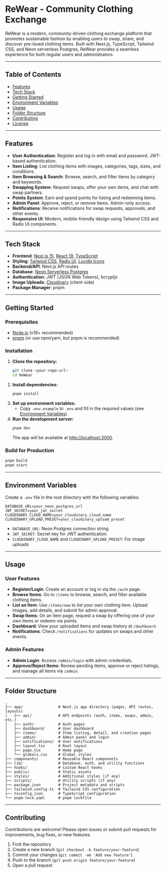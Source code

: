 # ReWear - Community Clothing Exchange

ReWear is a modern, community-driven clothing exchange platform that promotes sustainable fashion by enabling users to swap, share, and discover pre-loved clothing items. Built with Next.js, TypeScript, Tailwind CSS, and Neon serverless Postgres, ReWear provides a seamless experience for both regular users and administrators.

---

## Table of Contents
- [Features](#features)
- [Tech Stack](#tech-stack)
- [Getting Started](#getting-started)
- [Environment Variables](#environment-variables)
- [Usage](#usage)
- [Folder Structure](#folder-structure)
- [Contributing](#contributing)
- [License](#license)

---

## Features
- **User Authentication**: Register and log in with email and password. JWT-based authentication.
- **Item Listing**: List clothing items with images, categories, tags, sizes, and conditions.
- **Item Browsing & Search**: Browse, search, and filter items by category and keywords.
- **Swapping System**: Request swaps, offer your own items, and chat with swap partners.
- **Points System**: Earn and spend points for listing and redeeming items.
- **Admin Panel**: Approve, reject, or remove items. Admin-only access.
- **Notifications**: Receive notifications for swap requests, approvals, and other events.
- **Responsive UI**: Modern, mobile-friendly design using Tailwind CSS and Radix UI components.

---

## Tech Stack
- **Frontend**: [Next.js 15](https://nextjs.org/), [React 19](https://react.dev/), [TypeScript](https://www.typescriptlang.org/)
- **Styling**: [Tailwind CSS](https://tailwindcss.com/), [Radix UI](https://www.radix-ui.com/), [Lucide Icons](https://lucide.dev/)
- **Backend/API**: Next.js API routes
- **Database**: [Neon Serverless Postgres](https://neon.tech/)
- **Authentication**: JWT (JSON Web Tokens), bcryptjs
- **Image Uploads**: [Cloudinary](https://cloudinary.com/) (client-side)
- **Package Manager**: pnpm

---

## Getting Started

### Prerequisites
- [Node.js](https://nodejs.org/) (v18+ recommended)
- [pnpm](https://pnpm.io/) (or use npm/yarn, but pnpm is recommended)

### Installation
1. **Clone the repository:**
   ```bash
   git clone <your-repo-url>
   cd ReWear
   ```
2. **Install dependencies:**
   ```bash
   pnpm install
   ```
3. **Set up environment variables:**
   - Copy `.env.example` to `.env` and fill in the required values (see [Environment Variables](#environment-variables)).
4. **Run the development server:**
   ```bash
   pnpm dev
   ```
   The app will be available at [http://localhost:3000](http://localhost:3000).

### Build for Production
```bash
pnpm build
pnpm start
```

---

## Environment Variables
Create a `.env` file in the root directory with the following variables:

```
DATABASE_URL=your_neon_postgres_url
JWT_SECRET=your_jwt_secret
CLOUDINARY_CLOUD_NAME=your_cloudinary_cloud_name
CLOUDINARY_UPLOAD_PRESET=your_cloudinary_upload_preset
```

- `DATABASE_URL`: Neon Postgres connection string
- `JWT_SECRET`: Secret key for JWT authentication
- `CLOUDINARY_CLOUD_NAME` and `CLOUDINARY_UPLOAD_PRESET`: For image uploads

---

## Usage

### User Features
- **Register/Login**: Create an account or log in via the `/auth` page.
- **Browse Items**: Go to `/items` to browse, search, and filter available clothing items.
- **List an Item**: Use `/items/new` to list your own clothing item. Upload images, add details, and submit for admin approval.
- **Swap Items**: On an item page, request a swap by offering one of your own items or redeem via points.
- **Dashboard**: View your uploaded items and swap history at `/dashboard`.
- **Notifications**: Check `/notifications` for updates on swaps and other events.

### Admin Features
- **Admin Login**: Access `/admin/login` with admin credentials.
- **Approve/Reject Items**: Review pending items, approve or reject listings, and manage all items via `/admin`.

---

## Folder Structure
```
.
├── app/                # Next.js app directory (pages, API routes, layouts)
│   ├── api/            # API endpoints (auth, items, swaps, admin, etc.)
│   ├── auth/           # Auth pages
│   ├── dashboard/      # User dashboard
│   ├── items/          # Item listing, detail, and creation pages
│   ├── admin/          # Admin panel and login
│   ├── notifications/  # User notifications
│   ├── layout.tsx      # Root layout
│   ├── page.tsx        # Home page
│   └── globals.css     # Global styles
├── components/         # Reusable React components
├── lib/                # Database, auth, and utility functions
├── hooks/              # Custom React hooks
├── public/             # Static assets
├── styles/             # Additional styles (if any)
├── scripts/            # Utility scripts (if any)
├── package.json        # Project metadata and scripts
├── tailwind.config.ts  # Tailwind CSS configuration
├── tsconfig.json       # TypeScript configuration
└── pnpm-lock.yaml      # pnpm lockfile
```

---

## Contributing

Contributions are welcome! Please open issues or submit pull requests for improvements, bug fixes, or new features.

1. Fork the repository
2. Create a new branch (`git checkout -b feature/your-feature`)
3. Commit your changes (`git commit -am 'Add new feature'`)
4. Push to the branch (`git push origin feature/your-feature`)
5. Open a pull request

